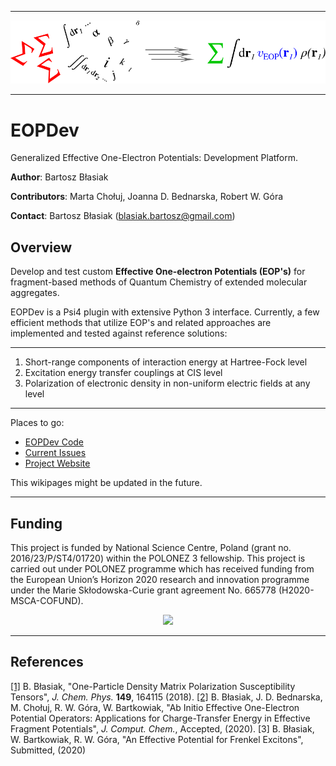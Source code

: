 *****
![alt text](https://github.com/globulion/eopdev/raw/bb_public_eopdev/doc/images/toc.png "Logo Title Text 1")
*****

EOPDev
======

Generalized Effective One-Electron Potentials: Development Platform.

**Author**: Bartosz Błasiak

**Contributors**: Marta Chołuj, Joanna D. Bednarska, Robert W. Góra

**Contact**: Bartosz Błasiak (blasiak.bartosz@gmail.com)


Overview
--------

Develop and test custom **Effective One-electron Potentials (EOP's)**
for fragment-based methods of Quantum Chemistry of extended molecular
aggregates.

EOPDev is a Psi4 plugin with extensive Python 3 interface. 
Currently, a few efficient methods that utilize EOP's and related approaches
are implemented and tested against reference solutions:

*******
  1. Short-range components of interaction energy at Hartree-Fock level
  2. Excitation energy transfer couplings at CIS level
  3. Polarization of electronic density in non-uniform electric fields at any level
*******

Places to go:
 * [EOPDev Code](https://github.com/globulion/eopdev)
 * [Current Issues](https://github.com/globulion/eopdev/issues)
 * [Project Website](http://www.polonez.pwr.edu.pl)

This wikipages might be updated in the future.

*******

Funding
-------

This project is funded by National Science Centre, Poland (grant no. 2016/23/P/ST4/01720) within the POLONEZ 3 fellowship.
This project is carried out under POLONEZ programme which has received funding from the European Union’s
Horizon 2020 research and innovation programme under the Marie Skłodowska-Curie grant agreement No.
665778 (H2020-MSCA-COFUND). 

<p align="center">
<img src="https://europa.eu/european-union/sites/europaeu/files/docs/body/flag_yellow_high.jpg" width="40">
</p>


*****

References
----------
[[1]](https://doi.org/10.1063/1.5051995) B. Błasiak, "One-Particle Density Matrix Polarization Susceptibility Tensors", *J. Chem. Phys.* **149**, 164115 (2018).
[[2]](https://chemrxiv.org/articles/preprint/Ab_Initio_Effective_One-Electron_Potential_Operators_Applications_for_Charge-Transfer_Energy_in_Effective_Fragment_Potentials/13228439) B. Błasiak, J. D. Bednarska, M. Chołuj, R. W. Góra, W. Bartkowiak, "Ab Initio Effective One-Electron Potential Operators: Applications for Charge-Transfer Energy in Effective Fragment Potentials", *J. Comput. Chem.*, Accepted, (2020).
[3] B. Błasiak, W. Bartkowiak, R. W. Góra, "An Effective Potential for Frenkel Excitons", Submitted, (2020)
